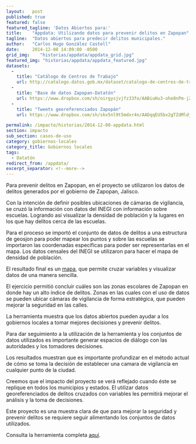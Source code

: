 ```yaml
---
layout:   post
published: true
featured: false
featured_tagline: 'Datos Abiertos para:'
title:    "Appdata: Utilizando datos para prevenir delitos en Zapopan"
tagline:  "Datos abiertos para predecir delitos municipales."
author:   "Carlos Hugo González Castell"
date:     2014-12-08 14:09:00 -0500
grid_img:    "historias/appdata/appdata_grid.jpg"
featured_img: "historias/appdata/appdata_featured.jpg"
datasets:
  -
    title: "Catálogo de Centros de Trabajo"
    url: http://catalogo.datos.gob.mx/dataset/catalogo-de-centros-de-trabajo
  -
    title: "Base de datos Zapopan-Datatón"
    url: https://www.dropbox.com/sh/oirgysjvjfz33fo/AABiuHu3-ohe8nPm-jZFqQn4a
  -
    title: "Tweets georeferenciados Zapopán"
    url: https://www.dropbox.com/sh/skv5nl9t5mdxr4n/AADqqEU5bx2gTZdMldjdvLfVa

permalink: /impacto/historias/2014-12-08-appdata.html
section: impacto
sub_section: casos-de-uso
category: gobiernos-locales
category_title: Gobiernos locales
tags:
  - Datatón
redirect_from: /appdata/
excerpt_separator: <!--more-->
---
```


Para  prevenir delitos en Zapopan, en el proyecto se utilizaron los datos de delitos generados por el gobierno de Zapopan, Jalisco.

<!--more-->

Con la intención de definir posibles ubicaciones de cámaras de vigilancia, se cruzó la información con datos del INEGI con información sobre escuelas. Logrando así visualizar la densidad de población y la lugares en los que hay delitos cerca de las escuelas.

Para el proceso se importó el conjunto de datos de delitos a una estructura de geosjon para poder mapear los puntos y sobre las escuelas se importaron las coordenadas específicas para poder ser representarlas en el mapa. Los datos censales del INEGI se utilizaron para hacer el mapa de densidad de población.

El resultado final es un [mapa](http://zapopan.appdata.mx "Sitio de Zapopan Appdata"), que permite cruzar variables y visualizar datos de una manera sencilla.

El ejercicio permitió concluir cuáles son las zonas escolares de Zapopan en donde hay un alto índice de delitos. Zonas en las cuales con el uso de datos se pueden ubicar cámaras de vigilancia de forma estratégica, que pueden mejorar la seguridad en las calles.

La herramienta muestra que los datos abiertos pueden ayudar a los gobiernos locales a tomar mejores decisiones y prevenir delitos.

Para dar seguimiento a la utilización de la herramienta y los conjuntos de datos utilizados es importante generar espacios de diálogo con las autoridades y los tomadores decisiones.

Los resultados muestran que es importante profundizar en el método actual de cómo se toma la decisión de establecer una camara de vigilancia en cualquier punto de la ciudad.

Creemos que el impacto del proyecto se verá reflejado cuando éste se replique en todos los municipios y estados. El utilizar datos georeferenciados de delitos cruzados con variables les permitirá mejorar el análisis y la toma de decisiones.

Este proyecto es una muestra clara de que para mejorar la seguridad y prevenir delitos se requiere seguir alimentando los conjuntos de datos utilizados.

Consulta la herramienta completa [aquí](http://zapopan.appdata.mx "Sitio de Zapopan Appdata").

